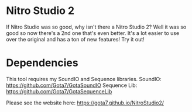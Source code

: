 # Nitro Studio 2
If Nitro Studio was so good, why isn't there a Nitro Studio 2? Well it was so good so now there's a 2nd one that's even better. It's a lot easier to use over the original and has a ton of new features! Try it out!

# Dependencies
This tool requires my SoundIO and Sequence libraries.
SoundIO: https://github.com/Gota7/GotaSoundIO
Sequence Lib: https://github.com/Gota7/GotaSequenceLib

Please see the website here:
https://gota7.github.io/NitroStudio2/
